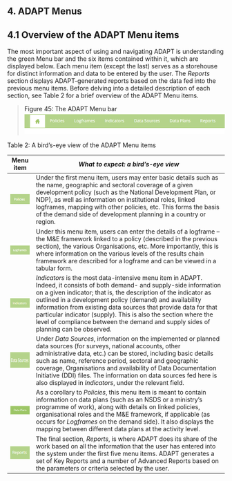 ## 4. ADAPT Menus <!-- {docsify-ignore} -->

## 4.1 Overview of the ADAPT Menu items <!-- {docsify-ignore} -->

The most important aspect of using and navigating ADAPT is understanding
the green Menu bar and the six items contained within it, which are
displayed below. Each menu item (except the last) serves as a storehouse
for distinct information and data to be entered by the user. The
*Reports* section displays ADAPT-generated reports based on the data fed
into the previous menu items. Before delving into a detailed description
of each section, see Table 2 for a brief overview of the ADAPT Menu
items.

><a id="figure45" class="figure-title">Figure 45: The ADAPT Menu bar</a>
><img src="ADAPTmedia\media\image45.png" class="figures" />

<a id="table2" class="table-title">Table 2: A bird’s-eye view of the ADAPT Menu items</a>

| **Menu item**                                                                       | *What to expect: a bird’s-eye view*                                                                                                                                                                                                                                                                                                                                                                                                                                                |
|-------------------------------------------------------------------------------------|------------------------------------------------------------------------------------------------------------------------------------------------------------------------------------------------------------------------------------------------------------------------------------------------------------------------------------------------------------------------------------------------------------------------------------------------------------------------------------|
| <img src="ADAPTmedia\media\image46.png" /> | Under the first menu item, users may enter basic details such as the name, geographic and sectoral coverage of a given development policy (such as the National Development Plan, or NDP), as well as information on institutional roles, linked logframes, mapping with other policies, etc. This forms the basis of the demand side of development planning in a country or region.                                                                                              |
| <img src="ADAPTmedia\media\image47.png" /> | Under this menu item, users can enter the details of a logframe – the M&E framework linked to a policy (described in the previous section), the various Organisations, etc. More importantly, this is where information on the various levels of the results chain framework are described for a logframe and can be viewed in a tabular form.                                                                                                                                     |
| <img src="ADAPTmedia\media\image48.png" /> | *Indicators* is the most data-intensive menu item in ADAPT. Indeed, it consists of both demand- and supply-side information on a given indicator; that is, the description of the indicator as outlined in a development policy (demand) and availability information from existing data sources that provide data for that particular indicator (supply). This is also the section where the level of compliance between the demand and supply sides of planning can be observed. |
| <img src="ADAPTmedia\media\image49.png" style="width:0.8in;height:0.37361in" />     | Under *Data Sources*, information on the implemented or planned data sources (for surveys, national accounts, other administrative data, etc.) can be stored, including basic details such as name, reference period, sectoral and geographic coverage, Organisations and availability of Data Documentation Initiative (DDI) files. The information on data sources fed here is also displayed in *Indicators*, under the relevant field.                                         |
| <img src="ADAPTmedia\media\image50.png" /> | As a corollary to *Policies*, this menu item is meant to contain information on data plans (such as an NSDS or a ministry’s programme of work), along with details on linked policies, organisational roles and the M&E framework, if applicable (as occurs for *Logframes* on the demand side). It also displays the mapping between different data plans at the activity level.                                                                                                  |
| <img src="ADAPTmedia\media\image51.png" /> | The final section, *Reports*, is where ADAPT does its share of the work based on all the information that the user has entered into the system under the first five menu items. ADAPT generates a set of Key Reports and a number of Advanced Reports based on the parameters or criteria selected by the user.                                                                                                                                                                    |

